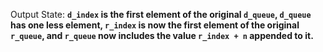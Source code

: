 Output State: **`d_index` is the first element of the original `d_queue`, `d_queue` has one less element, `r_index` is now the first element of the original `r_queue`, and `r_queue` now includes the value `r_index + n` appended to it.**